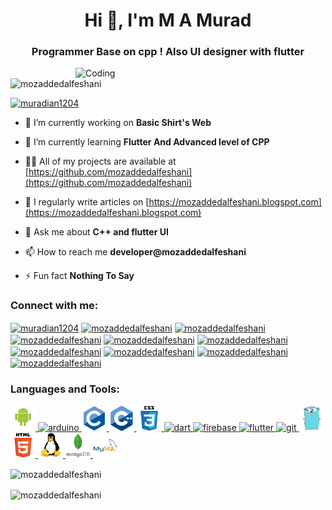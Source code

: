<h1 align="center">Hi 👋, I'm M A Murad</h1>
<h3 align="center">Programmer Base on cpp ! Also UI designer with flutter</h3>
<img align="right" alt="Coding" width="400" src="https://cdn.dribbble.com/users/1162077/screenshots/5403918/focus-animation.gif">

<p align="left"> <img src="https://komarev.com/ghpvc/?username=mozaddedalfeshani&label=Profile%20views&color=0e75b6&style=flat" alt="mozaddedalfeshani" /> </p>

<p align="left"> <a href="https://twitter.com/muradian1204" target="blank"><img src="https://img.shields.io/twitter/follow/muradian1204?logo=twitter&style=for-the-badge" alt="muradian1204" /></a> </p>

- 🔭 I’m currently working on **Basic Shirt's Web**

- 🌱 I’m currently learning **Flutter And Advanced level of CPP**

- 👨‍💻 All of my projects are available at [https://github.com/mozaddedalfeshani](https://github.com/mozaddedalfeshani)

- 📝 I regularly write articles on [https://mozaddedalfeshani.blogspot.com](https://mozaddedalfeshani.blogspot.com)

- 💬 Ask me about **C++ and flutter UI**

- 📫 How to reach me **developer@mozaddedalfeshani**

- ⚡ Fun fact **Nothing To Say**

<h3 align="left">Connect with me:</h3>
<p align="left">
<a href="https://twitter.com/muradian1204" target="blank"><img align="center" src="https://raw.githubusercontent.com/rahuldkjain/github-profile-readme-generator/master/src/images/icons/Social/twitter.svg" alt="muradian1204" height="30" width="40" /></a>
<a href="https://linkedin.com/in/mozaddedalfeshani" target="blank"><img align="center" src="https://raw.githubusercontent.com/rahuldkjain/github-profile-readme-generator/master/src/images/icons/Social/linked-in-alt.svg" alt="mozaddedalfeshani" height="30" width="40" /></a>
<a href="https://fb.com/mozaddedalfeshani" target="blank"><img align="center" src="https://raw.githubusercontent.com/rahuldkjain/github-profile-readme-generator/master/src/images/icons/Social/facebook.svg" alt="mozaddedalfeshani" height="30" width="40" /></a>
<a href="https://instagram.com/mozaddedalfeshani" target="blank"><img align="center" src="https://raw.githubusercontent.com/rahuldkjain/github-profile-readme-generator/master/src/images/icons/Social/instagram.svg" alt="mozaddedalfeshani" height="30" width="40" /></a>
<a href="https://dribbble.com/mozaddedalfeshani" target="blank"><img align="center" src="https://raw.githubusercontent.com/rahuldkjain/github-profile-readme-generator/master/src/images/icons/Social/dribbble.svg" alt="mozaddedalfeshani" height="30" width="40" /></a>
<a href="https://www.hackerrank.com/mozaddedalfeshani" target="blank"><img align="center" src="https://raw.githubusercontent.com/rahuldkjain/github-profile-readme-generator/master/src/images/icons/Social/hackerrank.svg" alt="mozaddedalfeshani" height="30" width="40" /></a>
<a href="https://codeforces.com/profile/mozaddedalfeshani" target="blank"><img align="center" src="https://raw.githubusercontent.com/rahuldkjain/github-profile-readme-generator/master/src/images/icons/Social/codeforces.svg" alt="mozaddedalfeshani" height="30" width="40" /></a>
<a href="https://www.leetcode.com/mozaddedalfeshani" target="blank"><img align="center" src="https://raw.githubusercontent.com/rahuldkjain/github-profile-readme-generator/master/src/images/icons/Social/leet-code.svg" alt="mozaddedalfeshani" height="30" width="40" /></a>
<a href="https://www.topcoder.com/members/mozaddedalfeshani" target="blank"><img align="center" src="https://raw.githubusercontent.com/rahuldkjain/github-profile-readme-generator/master/src/images/icons/Social/topcoder.svg" alt="mozaddedalfeshani" height="30" width="40" /></a>
<a href="https://discord.gg/mozaddedalfeshani" target="blank"><img align="center" src="https://raw.githubusercontent.com/rahuldkjain/github-profile-readme-generator/master/src/images/icons/Social/discord.svg" alt="mozaddedalfeshani" height="30" width="40" /></a>
</p>

<h3 align="left">Languages and Tools:</h3>
<p align="left"> <a href="https://developer.android.com" target="_blank" rel="noreferrer"> <img src="https://raw.githubusercontent.com/devicons/devicon/master/icons/android/android-original-wordmark.svg" alt="android" width="40" height="40"/> </a> <a href="https://www.arduino.cc/" target="_blank" rel="noreferrer"> <img src="https://cdn.worldvectorlogo.com/logos/arduino-1.svg" alt="arduino" width="40" height="40"/> </a> <a href="https://www.cprogramming.com/" target="_blank" rel="noreferrer"> <img src="https://raw.githubusercontent.com/devicons/devicon/master/icons/c/c-original.svg" alt="c" width="40" height="40"/> </a> <a href="https://www.w3schools.com/cpp/" target="_blank" rel="noreferrer"> <img src="https://raw.githubusercontent.com/devicons/devicon/master/icons/cplusplus/cplusplus-original.svg" alt="cplusplus" width="40" height="40"/> </a> <a href="https://www.w3schools.com/css/" target="_blank" rel="noreferrer"> <img src="https://raw.githubusercontent.com/devicons/devicon/master/icons/css3/css3-original-wordmark.svg" alt="css3" width="40" height="40"/> </a> <a href="https://dart.dev" target="_blank" rel="noreferrer"> <img src="https://www.vectorlogo.zone/logos/dartlang/dartlang-icon.svg" alt="dart" width="40" height="40"/> </a> <a href="https://firebase.google.com/" target="_blank" rel="noreferrer"> <img src="https://www.vectorlogo.zone/logos/firebase/firebase-icon.svg" alt="firebase" width="40" height="40"/> </a> <a href="https://flutter.dev" target="_blank" rel="noreferrer"> <img src="https://www.vectorlogo.zone/logos/flutterio/flutterio-icon.svg" alt="flutter" width="40" height="40"/> </a> <a href="https://git-scm.com/" target="_blank" rel="noreferrer"> <img src="https://www.vectorlogo.zone/logos/git-scm/git-scm-icon.svg" alt="git" width="40" height="40"/> </a> <a href="https://golang.org" target="_blank" rel="noreferrer"> <img src="https://raw.githubusercontent.com/devicons/devicon/master/icons/go/go-original.svg" alt="go" width="40" height="40"/> </a> <a href="https://www.w3.org/html/" target="_blank" rel="noreferrer"> <img src="https://raw.githubusercontent.com/devicons/devicon/master/icons/html5/html5-original-wordmark.svg" alt="html5" width="40" height="40"/> </a> <a href="https://www.linux.org/" target="_blank" rel="noreferrer"> <img src="https://raw.githubusercontent.com/devicons/devicon/master/icons/linux/linux-original.svg" alt="linux" width="40" height="40"/> </a> <a href="https://www.mongodb.com/" target="_blank" rel="noreferrer"> <img src="https://raw.githubusercontent.com/devicons/devicon/master/icons/mongodb/mongodb-original-wordmark.svg" alt="mongodb" width="40" height="40"/> </a> <a href="https://www.mysql.com/" target="_blank" rel="noreferrer"> <img src="https://raw.githubusercontent.com/devicons/devicon/master/icons/mysql/mysql-original-wordmark.svg" alt="mysql" width="40" height="40"/> </a> </p>

<p><img align="center" src="https://github-readme-stats.vercel.app/api/top-langs?username=mozaddedalfeshani&show_icons=true&locale=en&layout=compact" alt="mozaddedalfeshani" /></p>

<p><img align="center" src="https://github-readme-streak-stats.herokuapp.com/?user=mozaddedalfeshani&" alt="mozaddedalfeshani" /></p>
